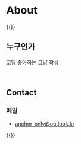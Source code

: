 # About




{{<typeit>}}

## 누구인가

코딩 좋아하는 그냥 학생

<br>



## Contact

### 메일

- [anchor-only@outlook.kr](mailto:anchor-only@outlook.kr)

{{</typeit>}}
